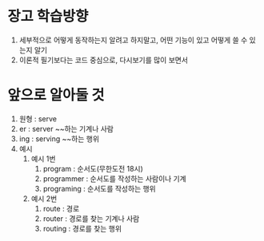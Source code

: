 # 장고 학습방향
1. 세부적으로 어떻게 동작하는지 알려고 하지말고, 어떤 기능이 있고 어떻게 쓸 수 있는지 알기
2. 이론적 필기보다는 코드 중심으로, 다시보기를 많이 보면서 

# 앞으로 알아둘 것
1. 원형 : serve 
2. er : server  ~~하는 기계나 사람
3. ing : serving ~~하는 행위
4. 예시
    1. 예시 1번
        1. program : 순서도(무한도전 18시)
        2. programmer : 순서도를 작성하는 사람이나 기계
        3. programing : 순서도를 작성하는 행위
    2. 예시 2번
        1. route  : 경로
        2. router : 경로를 찾는 기계나 사람
        3. routing : 경로를 찾는 행위